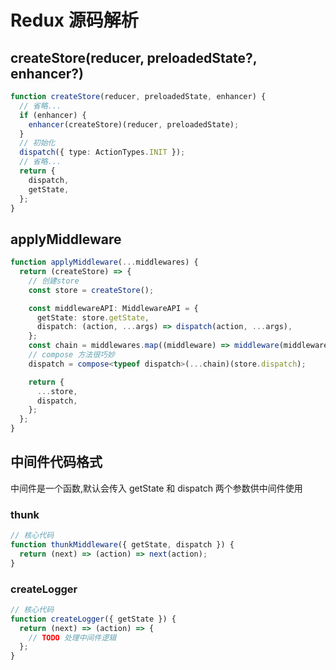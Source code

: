 # Redux 源码解析

## createStore(reducer, preloadedState?, enhancer?)

```ts
function createStore(reducer, preloadedState, enhancer) {
  // 省略...
  if (enhancer) {
    enhancer(createStore)(reducer, preloadedState);
  }
  // 初始化
  dispatch({ type: ActionTypes.INIT });
  // 省略...
  return {
    dispatch,
    getState,
  };
}
```

## applyMiddleware

```ts
function applyMiddleware(...middlewares) {
  return (createStore) => {
    // 创建store
    const store = createStore();

    const middlewareAPI: MiddlewareAPI = {
      getState: store.getState,
      dispatch: (action, ...args) => dispatch(action, ...args),
    };
    const chain = middlewares.map((middleware) => middleware(middlewareAPI));
    // compose 方法很巧妙
    dispatch = compose<typeof dispatch>(...chain)(store.dispatch);

    return {
      ...store,
      dispatch,
    };
  };
}
```

## 中间件代码格式

中间件是一个函数,默认会传入 getState 和 dispatch 两个参数供中间件使用

### thunk

```ts
// 核心代码
function thunkMiddleware({ getState, dispatch }) {
  return (next) => (action) => next(action);
}
```

### createLogger

```ts
// 核心代码
function createLogger({ getState }) {
  return (next) => (action) => {
    // TODO 处理中间件逻辑
  };
}
```
